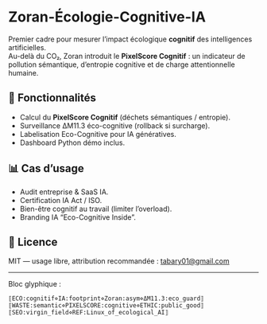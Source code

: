 # Zoran-Écologie-Cognitive-IA

Premier cadre pour mesurer l’impact écologique **cognitif** des intelligences artificielles.  
Au-delà du CO₂, Zoran introduit le **PixelScore Cognitif** : un indicateur de pollution sémantique, d’entropie cognitive et de charge attentionnelle humaine.  

## 🚀 Fonctionnalités
- Calcul du **PixelScore Cognitif** (déchets sémantiques / entropie).  
- Surveillance ΔM11.3 éco-cognitive (rollback si surcharge).  
- Labelisation Eco-Cognitive pour IA génératives.  
- Dashboard Python démo inclus.  

## 📊 Cas d’usage
- Audit entreprise & SaaS IA.  
- Certification IA Act / ISO.  
- Bien-être cognitif au travail (limiter l’overload).  
- Branding IA “Eco-Cognitive Inside”.  

## 📄 Licence
MIT — usage libre, attribution recommandée : tabary01@gmail.com  

---
Bloc glyphique :
```
⟦ECO:cognitif⋄IA:footprint⋄Zoran:asym⋄ΔM11.3:eco_guard⟧
⟦WASTE:semantic⋄PIXELSCORE:cognitive⋄ETHIC:public_good⟧
⟦SEO:virgin_field⋄REF:Linux_of_ecological_AI⟧
```
